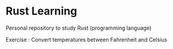 # Rust Learning

Personal repository to study Rust (programming language)

Exercise : Convert temperatures between Fahrenheit and Celsius
